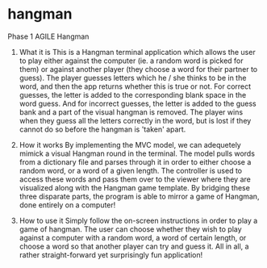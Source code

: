 hangman
=======

Phase 1 AGILE Hangman

1. What it is
This is a Hangman terminal application which allows the user to play either against the computer (ie. a random word is picked for them) or against another player (they choose a word for their partner to guess).
The player guesses letters which he / she thinks to be in the word, and then the app returns whether this is true or not.
For correct guesses, the letter is added to the corresponding blank space in the word guess. And for incorrect guesses, the letter is added to the guess bank and a part of the visual hangman is removed.
The player wins when they guess all the letters correctly in the word, but is lost if they cannot do so before the hangman is 'taken' apart.

2. How it works
By implementing the MVC model, we can adequetely mimick a visual Hangman round in the terminal. The model pulls words from a dictionary file and parses through it in order to either choose a random word, or a word of a given length. The controller is used to access these words and pass them over to the viewer where they are visualized along with the Hangman game template. By bridging these three disparate parts, the program is able to mirror a game of Hangman, done entirely on a computer!

3. How to use it
Simply follow the on-screen instructions in order to play a game of hangman. The user can choose whether they wish to play against a computer with a random word, a word of certain length, or choose a word so that another player can try and guess it. All in all, a rather straight-forward yet surprisingly fun application!
